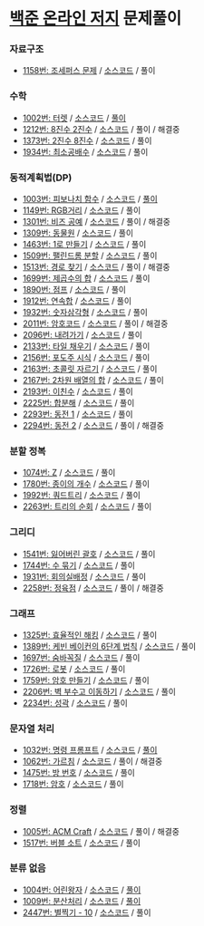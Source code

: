 # [백준 온라인 저지](https://www.acmicpc.net/) 문제풀이
### 자료구조 
* [1158번: 조세퍼스 문제](https://www.acmicpc.net/problem/1158) / [소스코드](https://github.com/Junhyeon2/baekjoon-algorithm/blob/master/src/baekjoon_01158.cpp) / 풀이
### 수학 
* [1002번: 터렛](https://www.acmicpc.net/problem/1002) / [소스코드](https://github.com/Junhyeon2/baekjoon-algorithm/blob/master/src/baekjoon_01002.cpp) / [풀이](http://codeeffect.tistory.com/17)
* [1212번: 8진수 2진수](https://www.acmicpc.net/problem/1212) / [소스코드](https://github.com/Junhyeon2/baekjoon-algorithm/blob/master/src/baekjoon_01212.cpp) / 풀이 / 해결중
* [1373번: 2진수 8진수](https://www.acmicpc.net/problem/1373) / [소스코드](https://github.com/Junhyeon2/baekjoon-algorithm/blob/master/src/baekjoon_01373.cpp) / 풀이
* [1934번: 최소공배수](https://www.acmicpc.net/problem/1934) / [소스코드](https://github.com/Junhyeon2/baekjoon-algorithm/blob/master/src/baekjoon_01934.cpp) / 풀이
### 동적계획법(DP)
* [1003번: 피보나치 함수](https://www.acmicpc.net/problem/1003) / [소스코드](https://github.com/Junhyeon2/baekjoon-algorithm/blob/master/src/baekjoon_01003.cpp) / [풀이](http://codeeffect.tistory.com/18)
* [1149번: RGB거리](https://www.acmicpc.net/problem/1149) / [소스코드](https://github.com/Junhyeon2/baekjoon-algorithm/blob/master/src/baekjoon_01149.cpp) / 풀이
* [1301번: 비즈 공예](https://www.acmicpc.net/problem/1301) / [소스코드](https://github.com/Junhyeon2/baekjoon-algorithm/blob/master/src/baekjoon_01301.cpp) / 풀이 / 해결중
* [1309번: 동물원](https://www.acmicpc.net/problem/1309) / [소스코드](https://github.com/Junhyeon2/baekjoon-algorithm/blob/master/src/baekjoon_01309.cpp) / 풀이
* [1463번: 1로 만들기](https://www.acmicpc.net/problem/1463) / [소스코드](https://github.com/Junhyeon2/baekjoon-algorithm/blob/master/src/baekjoon_01463.cpp) / 풀이
* [1509번: 팰린드롬 분할](https://www.acmicpc.net/problem/1509) / [소스코드](https://github.com/Junhyeon2/baekjoon-algorithm/blob/master/src/baekjoon_01509.cpp) / 풀이
* [1513번: 경로 찾기](https://www.acmicpc.net/problem/1513) / [소스코드](https://github.com/Junhyeon2/baekjoon-algorithm/blob/master/src/baekjoon_01513.cpp) / 풀이 / 해결중
* [1699번: 제곱수의 합](https://www.acmicpc.net/problem/1699) / [소스코드](https://github.com/Junhyeon2/baekjoon-algorithm/blob/master/src/baekjoon_01699.cpp) / 풀이
* [1890번: 점프](https://www.acmicpc.net/problem/1890) / [소스코드](https://github.com/Junhyeon2/baekjoon-algorithm/blob/master/src/baekjoon_01890.cpp) / 풀이
* [1912번: 연속합](https://www.acmicpc.net/problem/1912) / [소스코드](https://github.com/Junhyeon2/baekjoon-algorithm/blob/master/src/baekjoon_01912.cpp) / 풀이
* [1932번: 숫자삼각형](https://www.acmicpc.net/problem/1932) / [소스코드](https://github.com/Junhyeon2/baekjoon-algorithm/blob/master/src/baekjoon_01932.cpp) / 풀이
* [2011번: 암호코드](https://www.acmicpc.net/problem/2011) / [소스코드](https://github.com/Junhyeon2/baekjoon-algorithm/blob/master/src/baekjoon_02011.cpp) / 풀이 / 해결중
* [2096번: 내려가기](https://www.acmicpc.net/problem/2096) / [소스코드](https://github.com/Junhyeon2/baekjoon-algorithm/blob/master/src/baekjoon_02096.cpp) / 풀이
* [2133번: 타일 채우기](https://www.acmicpc.net/problem/2113) / [소스코드](https://github.com/Junhyeon2/baekjoon-algorithm/blob/master/src/baekjoon_02113.cpp) / 풀이
* [2156번: 포도주 시식](https://www.acmicpc.net/problem/2156) / [소스코드](https://github.com/Junhyeon2/baekjoon-algorithm/blob/master/src/baekjoon_02156.cpp) / 풀이
* [2163번: 초콜릿 자르기](https://www.acmicpc.net/problem/2163) / [소스코드](https://github.com/Junhyeon2/baekjoon-algorithm/blob/master/src/baekjoon_02163.cpp) / 풀이
* [2167번: 2차원 배열의 합](https://www.acmicpc.net/problem/2167) / [소스코드](https://github.com/Junhyeon2/baekjoon-algorithm/blob/master/src/baekjoon_02167.cpp) / 풀이
* [2193번: 이친수](https://www.acmicpc.net/problem/2193) / [소스코드](https://github.com/Junhyeon2/baekjoon-algorithm/blob/master/src/baekjoon_02193.cpp) / 풀이
* [2225번: 합분해](https://www.acmicpc.net/problem/2225) / [소스코드](https://github.com/Junhyeon2/baekjoon-algorithm/blob/master/src/baekjoon_02225.cpp) / 풀이
* [2293번: 동전 1](https://www.acmicpc.net/problem/2293) / [소스코드](https://github.com/Junhyeon2/baekjoon-algorithm/blob/master/src/baekjoon_02293.cpp) / 풀이
* [2294번: 동전 2](https://www.acmicpc.net/problem/2294) / [소스코드](https://github.com/Junhyeon2/baekjoon-algorithm/blob/master/src/baekjoon_02294.cpp) / 풀이 / 해결중
### 분할 정복 
* [1074번: Z](https://www.acmicpc.net/problem/1074) / [소스코드](https://github.com/Junhyeon2/baekjoon-algorithm/blob/master/src/baekjoon_01074.cpp) / 풀이
* [1780번: 종이의 개수](https://www.acmicpc.net/problem/1780) / [소스코드](https://github.com/Junhyeon2/baekjoon-algorithm/blob/master/src/baekjoon_01780.cpp) / 풀이
* [1992번: 쿼드트리](https://www.acmicpc.net/problem/1992) / [소스코드](https://github.com/Junhyeon2/baekjoon-algorithm/blob/master/src/baekjoon_01992.cpp) / 풀이
* [2263번: 트리의 순회](https://www.acmicpc.net/problem/2263) / [소스코드](https://github.com/Junhyeon2/baekjoon-algorithm/blob/master/src/baekjoon_02263.cpp) / 풀이
### 그리디 
* [1541번: 잃어버린 괄호](https://www.acmicpc.net/problem/1541) / [소스코드](https://github.com/Junhyeon2/baekjoon-algorithm/blob/master/src/baekjoon_01541.cpp) / 풀이
* [1744번: 수 묶기](https://www.acmicpc.net/problem/1744) / [소스코드](https://github.com/Junhyeon2/baekjoon-algorithm/blob/master/src/baekjoon_01744.cpp) / 풀이
* [1931번: 회의실배정](https://www.acmicpc.net/problem/1931) / [소스코드](https://github.com/Junhyeon2/baekjoon-algorithm/blob/master/src/baekjoon_01931.cpp) / 풀이
* [2258번: 정육점](https://www.acmicpc.net/problem/2258) / [소스코드](https://github.com/Junhyeon2/baekjoon-algorithm/blob/master/src/baekjoon_02258.cpp) / 풀이 / 해결중
### 그래프
* [1325번: 효율적인 해킹](https://www.acmicpc.net/problem/1325) / [소스코드](https://github.com/Junhyeon2/baekjoon-algorithm/blob/master/src/baekjoon_01325.cpp) / 풀이
* [1389번: 케빈 베이컨의 6단계 법칙](https://www.acmicpc.net/problem/1389) / [소스코드](https://github.com/Junhyeon2/baekjoon-algorithm/blob/master/src/baekjoon_01389.cpp) / 풀이
* [1697번: 숨바꼭질](https://www.acmicpc.net/problem/1697) / [소스코드](https://github.com/Junhyeon2/baekjoon-algorithm/blob/master/src/baekjoon_01697.cpp) / 풀이
* [1726번: 로봇](https://www.acmicpc.net/problem/1726) / [소스코드](https://github.com/Junhyeon2/baekjoon-algorithm/blob/master/src/baekjoon_01726.cpp) / 풀이
* [1759번: 암호 만들기](https://www.acmicpc.net/problem/1759) / [소스코드](https://github.com/Junhyeon2/baekjoon-algorithm/blob/master/src/baekjoon_01759.cpp) / 풀이
* [2206번: 벽 부수고 이동하기](https://www.acmicpc.net/problem/2206) / [소스코드](https://github.com/Junhyeon2/baekjoon-algorithm/blob/master/src/baekjoon_02206.cpp) / 풀이
* [2234번: 성곽](https://www.acmicpc.net/problem/2234) / [소스코드](https://github.com/Junhyeon2/baekjoon-algorithm/blob/master/src/baekjoon_02234.cpp) / 풀이
### 문자열 처리
* [1032번: 명령 프롬프트](https://www.acmicpc.net/problem/1032) / [소스코드](https://github.com/Junhyeon2/baekjoon-algorithm/blob/master/src/baekjoon_01032.cpp) / [풀이](http://codeeffect.tistory.com/21)
* [1062번: 가르침](https://www.acmicpc.net/problem/1062) / [소스코드](https://github.com/Junhyeon2/baekjoon-algorithm/blob/master/src/baekjoon_01062.cpp) / 풀이 / 해결중
* [1475번: 방 번호](https://www.acmicpc.net/problem/1475) / [소스코드](https://github.com/Junhyeon2/baekjoon-algorithm/blob/master/src/baekjoon_01475.cpp) / 풀이
* [1718번: 암호](https://www.acmicpc.net/problem/1718) / [소스코드](https://github.com/Junhyeon2/baekjoon-algorithm/blob/master/src/baekjoon_01718.cpp) / 풀이
### 정렬 
* [1005번: ACM Craft](https://www.acmicpc.net/problem/1005) / [소스코드](https://github.com/Junhyeon2/baekjoon-algorithm/blob/master/src/baekjoon_01005.cpp) / 풀이 / 해결중
* [1517번: 버블 소트](https://www.acmicpc.net/problem/1517) / [소스코드](https://github.com/Junhyeon2/baekjoon-algorithm/blob/master/src/baekjoon_01517.cpp) / 풀이
### 분류 없음 
* [1004번: 어린왕자](https://www.acmicpc.net/problem/1004) / [소스코드](https://github.com/Junhyeon2/baekjoon-algorithm/blob/master/src/baekjoon_01004.cpp) / [풀이](http://codeeffect.tistory.com/19)
* [1009번: 분산처리](https://www.acmicpc.net/problem/1009) / [소스코드](https://github.com/Junhyeon2/baekjoon-algorithm/blob/master/src/baekjoon_01009.cpp) / [풀이](http://codeeffect.tistory.com/20)
* [2447번: 별찍기 - 10](https://www.acmicpc.net/problem/2447) / [소스코드](https://github.com/Junhyeon2/baekjoon-algorithm/blob/master/src/baekjoon_02447.cpp) / 풀이
